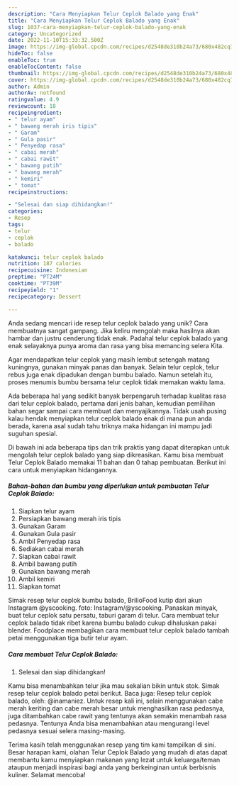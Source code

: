 ```yaml
---
description: "Cara Menyiapkan Telur Ceplok Balado yang Enak"
title: "Cara Menyiapkan Telur Ceplok Balado yang Enak"
slug: 1037-cara-menyiapkan-telur-ceplok-balado-yang-enak
category: Uncategorized
date: 2022-11-10T15:33:32.500Z
image: https://img-global.cpcdn.com/recipes/d2548de310b24a73/680x482cq70/telur-ceplok-balado-foto-resep-utama.jpg
hideToc: false
enableToc: true
enableTocContent: false
thumbnail: https://img-global.cpcdn.com/recipes/d2548de310b24a73/680x482cq70/telur-ceplok-balado-foto-resep-utama.jpg
cover: https://img-global.cpcdn.com/recipes/d2548de310b24a73/680x482cq70/telur-ceplok-balado-foto-resep-utama.jpg
author: Admin
authorAv: notfound
ratingvalue: 4.9
reviewcount: 18
recipeingredient:
- " telur ayam"
- " bawang merah iris tipis"
- " Garam"
- " Gula pasir"
- " Penyedap rasa"
- " cabai merah"
- " cabai rawit"
- " bawang putih"
- " bawang merah"
- " kemiri"
- " tomat"
recipeinstructions:

- "Selesai dan siap dihidangkan!"
categories:
- Resep
tags:
- telur
- ceplok
- balado

katakunci: telur ceplok balado 
nutrition: 187 calories
recipecuisine: Indonesian
preptime: "PT24M"
cooktime: "PT39M"
recipeyield: "1"
recipecategory: Dessert

---
```





Anda sedang mencari ide resep telur ceplok balado yang unik? Cara membuatnya sangat gampang. Jika keliru mengolah maka hasilnya akan hambar dan justru cenderung tidak enak. Padahal telur ceplok balado yang enak selayaknya punya aroma dan rasa yang bisa memancing selera Kita.





Agar mendapatkan telur ceplok yang masih lembut setengah matang kuningnya, gunakan minyak panas dan banyak. Selain telur ceplok, telur rebus juga enak dipadukan dengan bumbu balado. Namun setelah itu, proses menumis bumbu bersama telur ceplok tidak memakan waktu lama.

Ada beberapa hal yang sedikit banyak berpengaruh terhadap kualitas rasa dari telur ceplok balado, pertama dari jenis bahan, kemudian pemilihan bahan segar sampai cara membuat dan menyajikannya. Tidak usah pusing kalau hendak menyiapkan telur ceplok balado enak di mana pun anda berada, karena asal sudah tahu triknya maka hidangan ini mampu jadi suguhan spesial.






Di bawah ini ada beberapa tips dan trik praktis yang dapat diterapkan untuk mengolah telur ceplok balado yang siap dikreasikan. Kamu bisa membuat Telur Ceplok Balado memakai 11 bahan dan 0 tahap pembuatan. Berikut ini cara untuk menyiapkan hidangannya.

<!--inarticleads1-->

##### Bahan-bahan dan bumbu yang diperlukan untuk pembuatan Telur Ceplok Balado:

1. Siapkan  telur ayam
1. Persiapkan  bawang merah iris tipis
1. Gunakan  Garam
1. Gunakan  Gula pasir
1. Ambil  Penyedap rasa
1. Sediakan  cabai merah
1. Siapkan  cabai rawit
1. Ambil  bawang putih
1. Gunakan  bawang merah
1. Ambil  kemiri
1. Siapkan  tomat


Simak resep telur ceplok bumbu balado, BrilioFood kutip dari akun Instagram @yscooking. foto: Instagram/@yscooking. Panaskan minyak, buat telur ceplok satu persatu, taburi garam di telur. Cara membuat telur ceplok balado tidak ribet karena bumbu balado cukup dihaluskan pakai blender. Foodplace membagikan cara membuat telur ceplok balado tambah petai menggunakan tiga butir telur ayam. 

<!--inarticleads2-->

##### Cara membuat Telur Ceplok Balado:


1. Selesai dan siap dihidangkan!

Kamu bisa menambahkan telur jika mau sekalian bikin untuk stok. Simak resep telur ceplok balado petai berikut. Baca juga: Resep telur ceplok balado, oleh: @inamaniez. Untuk resep kali ini, selain menggunakan cabe merah keriting dan cabe merah besar untuk menghasilkan rasa pedasnya, juga ditambahkan cabe rawit yang tentunya akan semakin menambah rasa pedasnya. Tentunya Anda bisa menambahkan atau mengurangi level pedasnya sesuai selera masing-masing. 

Terima kasih telah menggunakan resep yang tim kami tampilkan di sini. Besar harapan kami, olahan Telur Ceplok Balado yang mudah di atas dapat membantu kamu menyiapkan makanan yang lezat untuk keluarga/teman ataupun menjadi inspirasi bagi anda yang berkeinginan untuk berbisnis kuliner. Selamat mencoba!
